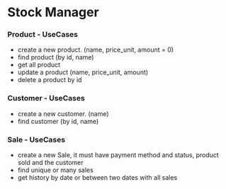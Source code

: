 # Stock Manager

### Product - UseCases

- create a new product. (name, price_unit, amount = 0)
- find product (by id, name)
- get all product
- update a product (name, price_unit, amount)
- delete a product by id

### Customer - UseCases

- create a new customer. (name)
- find customer (by id, name)

### Sale - UseCases

- create a new Sale, it must have payment method and status, product sold and the customer
- find unique or many sales
- get history by date or between two dates with all sales
